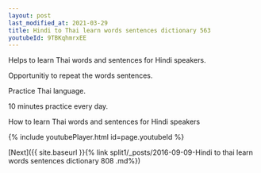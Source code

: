```yaml
---
layout: post
last_modified_at: 2021-03-29
title: Hindi to Thai learn words sentences dictionary 563 
youtubeId: 9TBKqhmrxEE
---
```

 
 
Helps to learn Thai words and sentences for Hindi speakers.

Opportunitiy to repeat the words sentences. 

Practice Thai language. 
 
10 minutes practice every day. 
 
How to learn Thai words and sentences for Hindi speakers 
 
{% include youtubePlayer.html id=page.youtubeId %}
 
 
[Next]({{ site.baseurl }}{% link  split1/_posts/2016-09-09-Hindi to thai learn words sentences dictionary 808 .md%})
 

